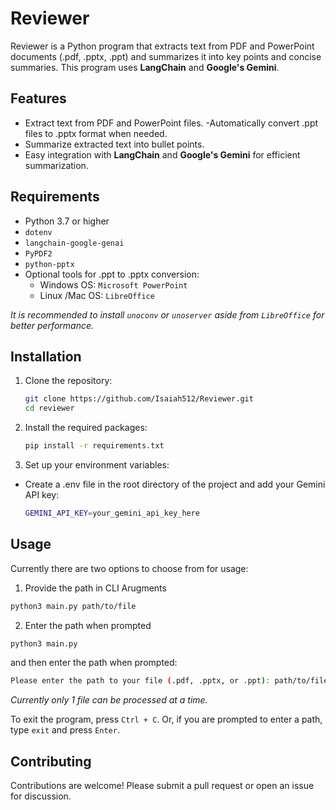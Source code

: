 # Reviewer

Reviewer is a Python program that extracts text from PDF and PowerPoint documents (.pdf, .pptx, .ppt) and summarizes it into key points and concise summaries. This program uses **LangChain** and **Google's Gemini**.

## Features

- Extract text from PDF and PowerPoint files.
 -Automatically convert .ppt files to .pptx format when needed.
- Summarize extracted text into bullet points.
- Easy integration with **LangChain** and **Google's Gemini** for efficient summarization.

## Requirements

- Python 3.7 or higher
- `dotenv`
- `langchain-google-genai`
- `PyPDF2`
- `python-pptx`
- Optional tools for .ppt to .pptx conversion:
  - Windows OS: `Microsoft PowerPoint`
  - Linux /Mac OS: `LibreOffice`

_It is recommended to install `unoconv` or `unoserver` aside from `LibreOffice` for better performance._

## Installation

1. Clone the repository:

   ```bash
   git clone https://github.com/Isaiah512/Reviewer.git
   cd reviewer
    ```

2. Install the required packages:
    ```bash
    pip install -r requirements.txt
    ```

3. Set up your environment variables:
- Create a .env file in the root directory of the project and add your Gemini API key:
   ```bash
   GEMINI_API_KEY=your_gemini_api_key_here
   ```

## Usage

Currently there are two options to choose from for usage:
1. Provide the path in CLI Arugments
```bash
python3 main.py path/to/file
```
2. Enter the path when prompted
```bash
python3 main.py
```
and then enter the path when prompted:
```bash
Please enter the path to your file (.pdf, .pptx, or .ppt): path/to/file
```
_Currently only 1 file can be processed at a time._

To exit the program, press `Ctrl + C`. Or, if you are prompted to enter a path, type `exit` and press `Enter`.

## Contributing
Contributions are welcome! Please submit a pull request or open an issue for discussion.
